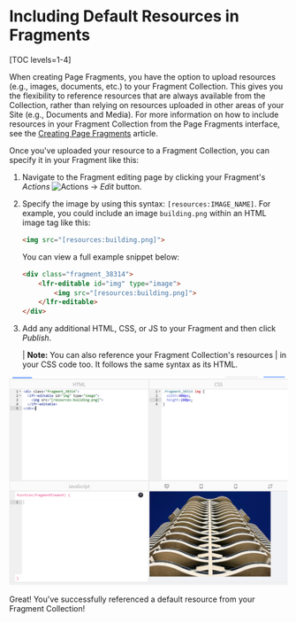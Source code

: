 # Including Default Resources in Fragments

[TOC levels=1-4]

When creating Page Fragments, you have the option to upload resources (e.g.,
images, documents, etc.) to your Fragment Collection. This gives you the
flexibility to reference resources that are always available from the
Collection, rather than relying on resources uploaded in other areas of your
Site (e.g., Documents and Media). For more information on how to include
resources in your Fragment Collection from the Page Fragments interface, see the
[Creating Page Fragments](/docs/7-2/user/-/knowledge_base/u/creating-page-fragments)
article.

Once you've uploaded your resource to a Fragment Collection, you can specify it
in your Fragment like this:

1.  Navigate to the Fragment editing page by clicking your Fragment's *Actions*
    ![Actions](../../../../../images/icon-actions.png) &rarr; *Edit* button.

2.  Specify the image by using this syntax: `[resources:IMAGE_NAME]`. For
    example, you could include an image `building.png` within an HTML image tag
    like this:

    ```html
    <img src="[resources:building.png]">
    ```

    You can view a full example snippet below:

    ```html
    <div class="fragment_38314">
        <lfr-editable id="img" type="image">
            <img src="[resources:building.png]">
        </lfr-editable>
    </div>
    ```

3.  Add any additional HTML, CSS, or JS to your Fragment and then click
    *Publish*.

    | **Note:** You can also reference your Fragment Collection's resources
    | in your CSS code too. It follows the same syntax as its HTML.

![Figure 1: Any Fragment from the Fragment Collection has access to the uploaded resources.](../../../images/fragment-resources.png)

Great! You've successfully referenced a default resource from your Fragment
Collection!
